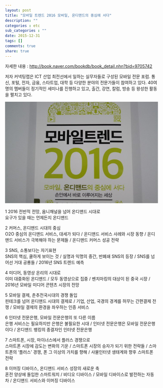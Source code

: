 ```yaml
---
layout: post
title: "모바일 트렌드 2016 모바일, 온디맨드의 중심에 서다"
description: ""
categories : etc
sub_categories : ""
date: 2015-12-31
tags: []
comments: true
share: true
---
```


자세한 내용 : http://book.naver.com/bookdb/book_detail.nhn?bid=9705742

저자 커넥팅랩은 ICT 산업 최전선에서 일하는 실무자들로 구성된 모바일 전문 포럼. 통신, 포털, 전자, 금융, 스타트업, 대학 등 다양한
분야의 전문가들이 참여하고 있다. 40여 명의 멤버들이 정기적인 세미나를 진행하고 있고, 출간, 강연, 칼럼, 방송 등 왕성한 활동을 펼치고
있다.

  

  

![](/assets/images/posts/465/222C194B59671EF70CD1BF.JPEG)

  

  

1 2016 전반적 전망, 옴니채널을 넘어 온디맨드 시대로  
요구가 있을 때는 언제든지 온디맨드  
  
2 커머스, 온디맨드 시대의 중심  
O2O 중심의 온디맨드 서비스, 대세가 되다 / 온디맨드 서비스 사례와 시장 동향 / 온디맨드 서비스가 극복해야 하는 문제들 / 온디맨드
커머스 성공 전략  
  
3 SNS, 소통보다는 자기표현  
SNS의 핵심, 쿨하게 보이는 것 / 실명과 익명의 중간, 반폐쇄 SNS의 등장 / SNS를 넘어선 거대 공룡들 / 2016년 SNS 트렌드
예측  
  
4 미디어, 동영상 온리의 시대로  
이미 대중화된 온디맨드 / 모두 동영상으로 집중 / 벤치마킹의 대상이 된 중국 시장 / 2016년 모바일 미디어 콘텐츠 시장의 전망  
  
5 모바일 결제, 춘추전국시대의 경쟁 돌입  
핀테크를 넘어 온디맨드 시대의 결제로 / 기업, 산업, 국경의 경계를 허무는 간편결제 전쟁 / 모바일 결제의 환경을 좌우하는 인증 서비스  
  
6 인터넷 전문은행, 모바일 전문은행의 또 다른 이름  
은행 서비스는 필요하지만 은행은 불필요한 시대 / 인터넷 전문은행은 모바일 전문은행이다 / 온디맨드 뱅킹의 종결자인 인터넷 전문은행  
  
7 스마트폰, 시장, 마이너스에서 플러스 경쟁으로  
스마트폰 시장에 감도는 변화의 기운 / 스마트폰 시장의 승자가 되기 위한 전략들 / 스마트폰의 ‘플러스’ 경쟁, 폰 그 이상의 가치를 향해
/ 사물인터넷 생태계와 향후 스마트폰 전략  
  
8 이머징 디바이스, 온디맨드 서비스 성장의 새로운 축  
혼전 양상에 돌입한 스마트워치 / 비디오 디바이스 / 모바일 디바이스로 발전하는 자동차 / 온디맨드 서비스와 이머징 디바이스  
  

